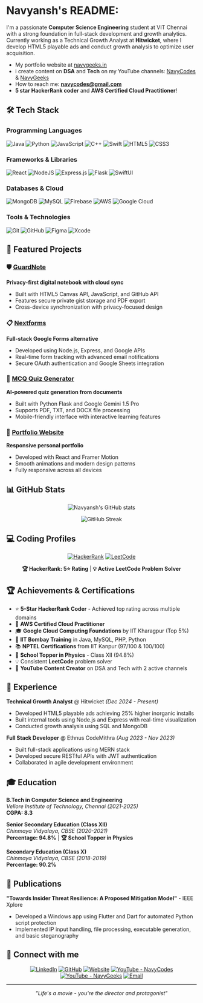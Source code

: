 # Navyansh's README: 
I'm a passionate **Computer Science Engineering** student at VIT Chennai with a strong foundation in full-stack development and growth analytics. Currently working as a Technical Growth Analyst at **Hitwicket**, where I develop HTML5 playable ads and conduct growth analysis to optimize user acquisition.


- My portfolio website at [navygeeks.in](https://navygeeks.in)
- i create content on **DSA** and **Tech** on my YouTube channels: [NavyCodes](https://youtube.com/@navycodes) & [NavyGeeks](https://youtube.com/@navygeeks)
- How to reach me: **navycodes@gmail.com**
- **5 star HackerRank coder** and **AWS Certified Cloud Practitioner**!

## 🛠️ Tech Stack

### Programming Languages
![Java](https://img.shields.io/badge/java-%23ED8B00.svg?style=for-the-badge&logo=openjdk&logoColor=white)
![Python](https://img.shields.io/badge/python-3670A0?style=for-the-badge&logo=python&logoColor=white)
![JavaScript](https://img.shields.io/badge/javascript-%23323330.svg?style=for-the-badge&logo=javascript&logoColor=%23F7DF1E)
![C++](https://img.shields.io/badge/c++-%2300599C.svg?style=for-the-badge&logo=c%2B%2B&logoColor=white)
![Swift](https://img.shields.io/badge/swift-F54A2A?style=for-the-badge&logo=swift&logoColor=white)
![HTML5](https://img.shields.io/badge/html5-%23E34F26.svg?style=for-the-badge&logo=html5&logoColor=white)
![CSS3](https://img.shields.io/badge/css3-%231572B6.svg?style=for-the-badge&logo=css3&logoColor=white)

### Frameworks & Libraries
![React](https://img.shields.io/badge/react-%2320232a.svg?style=for-the-badge&logo=react&logoColor=%2361DAFB)
![NodeJS](https://img.shields.io/badge/node.js-6DA55F?style=for-the-badge&logo=node.js&logoColor=white)
![Express.js](https://img.shields.io/badge/express.js-%23404d59.svg?style=for-the-badge&logo=express&logoColor=%2361DAFB)
![Flask](https://img.shields.io/badge/flask-%23000.svg?style=for-the-badge&logo=flask&logoColor=white)
![SwiftUI](https://img.shields.io/badge/SwiftUI-0D96F6?style=for-the-badge&logo=swift&logoColor=white)

### Databases & Cloud
![MongoDB](https://img.shields.io/badge/MongoDB-%234ea94b.svg?style=for-the-badge&logo=mongodb&logoColor=white)
![MySQL](https://img.shields.io/badge/mysql-%2300f.svg?style=for-the-badge&logo=mysql&logoColor=white)
![Firebase](https://img.shields.io/badge/firebase-%23039BE5.svg?style=for-the-badge&logo=firebase)
![AWS](https://img.shields.io/badge/AWS-%23FF9900.svg?style=for-the-badge&logo=amazon-aws&logoColor=white)
![Google Cloud](https://img.shields.io/badge/GoogleCloud-%234285F4.svg?style=for-the-badge&logo=google-cloud&logoColor=white)

### Tools & Technologies
![Git](https://img.shields.io/badge/git-%23F05033.svg?style=for-the-badge&logo=git&logoColor=white)
![GitHub](https://img.shields.io/badge/github-%23121011.svg?style=for-the-badge&logo=github&logoColor=white)
![Figma](https://img.shields.io/badge/figma-%23F24E1E.svg?style=for-the-badge&logo=figma&logoColor=white)
![Xcode](https://img.shields.io/badge/Xcode-007ACC?style=for-the-badge&logo=Xcode&logoColor=white)

## 🌟 Featured Projects

### 🛡️ [GuardNote](https://github.com/navyansh1/guardnote)
**Privacy-first digital notebook with cloud sync**
- Built with HTML5 Canvas API, JavaScript, and GitHub API
- Features secure private gist storage and PDF export
- Cross-device synchronization with privacy-focused design

### 📋 [Nextforms](https://github.com/navyansh1/nextforms)
**Full-stack Google Forms alternative**
- Developed using Node.js, Express, and Google APIs
- Real-time form tracking with advanced email notifications
- Secure OAuth authentication and Google Sheets integration

### 🧠 [MCQ Quiz Generator](https://github.com/navyansh1/mcq-generator)
**AI-powered quiz generation from documents**
- Built with Python Flask and Google Gemini 1.5 Pro
- Supports PDF, TXT, and DOCX file processing
- Mobile-friendly interface with interactive learning features

### 💼 [Portfolio Website](https://navygeeks.in)
**Responsive personal portfolio**
- Developed with React and Framer Motion
- Smooth animations and modern design patterns
- Fully responsive across all devices

## 📊 GitHub Stats

<div align="center">
  
![Navyansh's GitHub stats](https://github-readme-stats.vercel.app/api?username=navyansh1&show_icons=true&theme=radical)

![GitHub Streak](https://github-readme-streak-stats.herokuapp.com/?user=navyansh1&theme=radical)

</div>

## 💻 Coding Profiles

<div align="center">

[![HackerRank](https://img.shields.io/badge/-Hackerrank-2EC866?style=for-the-badge&logo=HackerRank&logoColor=white)](https://www.hackerrank.com/profile/navycodes)
[![LeetCode](https://img.shields.io/badge/LeetCode-000000?style=for-the-badge&logo=LeetCode&logoColor=#d16c06)](https://leetcode.com/navyansh1)

**🏆 HackerRank: 5⭐ Rating** | **💡 Active LeetCode Problem Solver**

</div>

## 🏆 Achievements & Certifications

- ⭐ **5-Star HackerRank Coder** - Achieved top rating across multiple domains
- 🏅 **AWS Certified Cloud Practitioner**
- 🎓 **Google Cloud Computing Foundations** by IIT Kharagpur (Top 5%)
- 🐍 **IIT Bombay Training** in Java, MySQL, PHP, Python
- 📚 **NPTEL Certifications** from IIT Kanpur (97/100 & 100/100)
- 🏫 **School Topper in Physics** - Class XII (94.8%)
- 💡 Consistent **LeetCode** problem solver
- 🎥 **YouTube Content Creator** on DSA and Tech with 2 active channels

## 💼 Experience

**Technical Growth Analyst** @ Hitwicket *(Dec 2024 - Present)*
- Developed HTML5 playable ads achieving 25% higher inorganic installs
- Built internal tools using Node.js and Express with real-time visualization
- Conducted growth analysis using SQL and MongoDB

**Full Stack Developer** @ Ethnus CodeMithra *(Aug 2023 - Nov 2023)*
- Built full-stack applications using MERN stack
- Developed secure RESTful APIs with JWT authentication
- Collaborated in agile development environment

## 🎓 Education

**B.Tech in Computer Science and Engineering**  
*Vellore Institute of Technology, Chennai (2021-2025)*  
**CGPA: 8.3**

**Senior Secondary Education (Class XII)**  
*Chinmaya Vidyalaya, CBSE (2020-2021)*  
**Percentage: 94.8%** | **🏆 School Topper in Physics**

**Secondary Education (Class X)**  
*Chinmaya Vidyalaya, CBSE (2018-2019)*  
**Percentage: 90.2%**

## 📝 Publications

**"Towards Insider Threat Resilience: A Proposed Mitigation Model"** - IEEE Xplore
- Developed a Windows app using Flutter and Dart for automated Python script protection
- Implemented IP input handling, file processing, executable generation, and basic steganography

## 🤝 Connect with me

<div align="center">

[![LinkedIn](https://img.shields.io/badge/LinkedIn-%230077B5.svg?style=for-the-badge&logo=linkedin&logoColor=white)](https://linkedin.com/in/navyansh)
[![GitHub](https://img.shields.io/badge/github-%23121011.svg?style=for-the-badge&logo=github&logoColor=white)](https://github.com/navyansh1)
[![Website](https://img.shields.io/badge/website-000000?style=for-the-badge&logo=About.me&logoColor=white)](https://navygeeks.in)
[![YouTube - NavyCodes](https://img.shields.io/badge/NavyCodes-%23FF0000.svg?style=for-the-badge&logo=YouTube&logoColor=white)](https://youtube.com/@navycodes)
[![YouTube - NavyGeeks](https://img.shields.io/badge/NavyGeeks-%23FF0000.svg?style=for-the-badge&logo=YouTube&logoColor=white)](https://youtube.com/@navygeeks)
[![Email](https://img.shields.io/badge/Gmail-D14836?style=for-the-badge&logo=gmail&logoColor=white)](mailto:navycodes@gmail.com)

</div>

---

<div align="center">
  
*"Life's a movie - you're the director and protagonist"*

</div>
